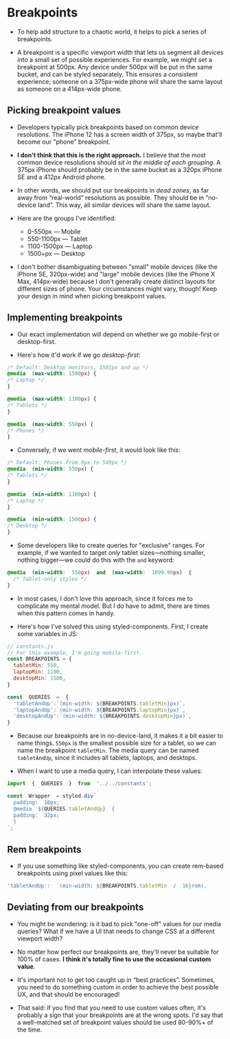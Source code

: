 # Breakpoints

- To help add structure to a chaotic world, it helps to pick a series of breakpoints.

- A breakpoint is a specific viewport width that lets us segment all devices into a small set of possible experiences. For example, we might set a breakpoint at 500px. Any device under 500px will be put in the same bucket, and can be styled separately. This ensures a consistent experience; someone on a 375px-wide phone will share the same layout as someone on a 414px-wide phone.

## Picking breakpoint values

- Developers typically pick breakpoints based on common device resolutions. The iPhone 12 has a screen width of 375px, so maybe that'll become our "phone" breakpoint.

- **I don't think that this is the right approach.**  I believe that the most common device resolutions should  _sit in the middle of each grouping_. A 375px iPhone should probably be in the same bucket as a 320px iPhone SE and a 412px Android phone.
- In other words, we should put our breakpoints in _dead zones_, as far away from “real-world” resolutions as possible. They should be in “no-device land”. This way, all similar devices will share the same layout.
- Here are the groups I've identified:

	-   0-550px — Mobile
	-   550-1100px — Tablet
	-   1100-1500px — Laptop
	-   1500+px — Desktop
    

- I don't bother disambiguating between "small" mobile devices (like the iPhone SE, 320px-wide) and "large" mobile devices (like the iPhone X Max, 414px-wide) because I don't generally create distinct layouts for different sizes of phone. Your circumstances might vary, though! Keep your design in mind when picking breakpoint values.

## Implementing breakpoints

- Our exact implementation will depend on whether we go mobile-first or desktop-first.

- Here's how it'd work if we go  _desktop-first_:

```css
/* Default: Desktop monitors, 1501px and up */
@media  (max-width: 1500px) {
/* Laptop */
}

@media  (max-width: 1100px) {
/* Tablets */
}

@media  (max-width: 550px) {
/* Phones */
}
```
- Conversely, if we went _mobile-first_, it would look like this:
```css
/* Default: Phones from 0px to 549px */
@media  (min-width: 550px) {
/* Tablets */
}

@media  (min-width: 1100px) {
/* Laptop */
}

@media  (min-width: 1500px) {
/* Desktop */
}
```
- Some developers like to create queries for "exclusive" ranges. For example, if we wanted to target  _only_  tablet sizes—nothing smaller, nothing bigger—we could do this with the  `and`  keyword:
```css
@media  (min-width:  550px)  and  (max-width:  1099.99px)  {
  /* Tablet-only styles */
}
```
- In most cases, I don't love this approach, since it forces me to complicate my mental model. But I do have to admit, there are times when this pattern comes in handy.

- Here's how I've solved this using styled-components. First, I create some variables in JS:
```js
// constants.js
// For this example, I'm going mobile-first.
const BREAKPOINTS = {
  tabletMin: 550,
  laptopMin: 1100,
  desktopMin: 1500,
}

const  QUERIES  =  {
  'tabletAndUp':`(min-width: ${BREAKPOINTS.tabletMin}px)`,
  'laptopAndUp':`(min-width: ${BREAKPOINTS.laptopMin}px)`,
  'desktopAndUp':`(min-width: ${BREAKPOINTS.desktopMin}px)`,
}
```

- Because our breakpoints are in no-device-land, it makes it a bit easier to name things. `550px` is the smallest possible size for a tablet, so we can name the breakpoint `tabletMin`. The media query can be named `tabletAndUp`, since it includes all tablets, laptops, and desktops.

- When I want to use a media query, I can interpolate these values:
```jsx
import  {  QUERIES  }  from  '../../constants';

const  Wrapper  = styled.div`
  padding:  16px;
  @media  ${QUERIES.tabletAndUp}  {
  padding:  32px;
  }
`;
```

## Rem breakpoints

- If you use something like styled-components, you can create rem-based breakpoints using pixel values like this:
```js
'tabletAndUp':  `(min-width: ${BREAKPOINTS.tabletMin  /  16}rem),
```


## Deviating from our breakpoints

- You might be wondering: is it bad to pick "one-off" values for our media queries? What if we have a UI that needs to change CSS at a different viewport width?

- No matter how perfect our breakpoints are, they'll never be suitable for 100% of cases.  **I think it's totally fine to use the occasional custom value**.

- It's important not to get too caught up in “best practices”. Sometimes, you need to do something custom in order to achieve the best possible UX, and that should be encouraged!

- That said: if you find that you need to use custom values often, it's probably a sign that your breakpoints are at the wrong spots. I'd say that a well-matched set of breakpoint values should be used 80-90%+ of the time.